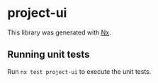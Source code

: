 # project-ui

This library was generated with [Nx](https://nx.dev).

## Running unit tests

Run `nx test project-ui` to execute the unit tests.
